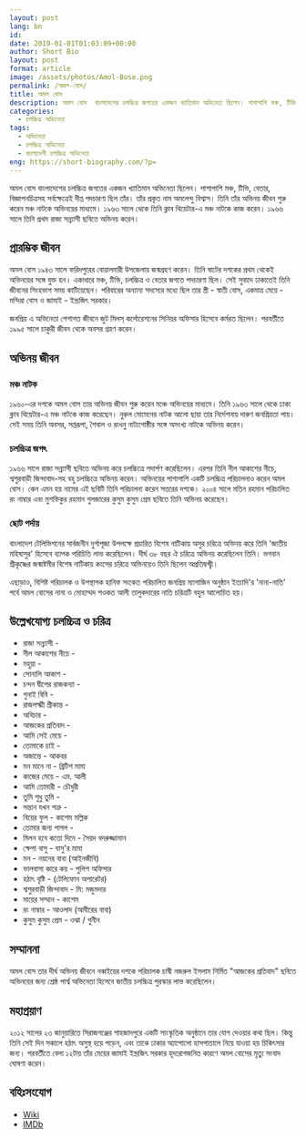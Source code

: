 ```yaml
---
layout: post
lang: bn
id: 
date: 2019-01-01T01:03:09+00:00
author: Short Bio
layout: post
format: article
image: /assets/photos/Amol-Bose.png
permalink: /অমল-বোস/
title: অমল বোস
description: অমল বোস  বাংলাদেশের চলচ্চিত্র জগতের একজন খ্যাতিমান অভিনেতা ছিলেন। পাশাপাশি মঞ্চ, টিভি, বেতার, বিজ্ঞাপনচিত্রসহ সর্বক্ষেত্রেই দীপ্ত পদচারণা ছিল তাঁর।
categories:
  - চলচ্চিত্র অভিনেতা
tags:
  - অভিনেতা
  - চলচ্চিত্র অভিনেতা
  - বাংলাদেশী চলচ্চিত্র অভিনেতা
eng: https://short-biography.com/?p=
---
```


অমল বোস  বাংলাদেশের চলচ্চিত্র জগতের একজন খ্যাতিমান অভিনেতা ছিলেন। পাশাপাশি মঞ্চ, টিভি, বেতার, বিজ্ঞাপনচিত্রসহ সর্বক্ষেত্রেই দীপ্ত পদচারণা ছিল তাঁর। তাঁর প্রকৃত নাম অমলেন্দু বিশ্বাস। তিনি তাঁর অভিনয় জীবন শুরু করেন মঞ্চ নাটকে অভিনয়ের মাধ্যমে। ১৯৬৩ সালে থেকে তিনি ক্লাব থিয়েটার-এ মঞ্চ নাটকে কাজ করেন। ১৯৬৬ সালে তিনি প্রথম রাজা সন্ন্যাসী ছবিতে অভিনয় করেন।

## প্রারম্ভিক জীবন
অমল বোস ১৯৪৩ সালে ফরিদপুরের বোয়ালমারী উপজেলায় জন্মগ্রহণ করেন। তিনি ষাটের দশকের প্রথম থেকেই অভিনয়ের সঙ্গে যুক্ত হন। একাধারে মঞ্চ, টিভি, চলচ্চিত্র ও বেতার জগতে পদচারণা ছিল। সেই সুবাদে ঢাকাতেই তিনি জীবনের সিংহভাগ সময় কাটিয়েছেন। পরিবারের অন্যান্য সদস্যের মধ্যে ছিল তার স্ত্রী - স্বাতী বোস, একমাত্র মেয়ে - মন্দিরা বোস ও জামাই - ইন্দ্রজিৎ সরকার।

জনপ্রিয় এ অভিনেতা পেশাগত জীবনে জুট মিলস্‌ কর্পোরেশনের সিনিয়র অফিসার হিসেবে কর্মরত ছিলেন। পরবর্তীতে ১৯৯৫ সালে চাকুরী জীবন থেকে অবসর গ্রহণ করেন।

## অভিনয় জীবন
### মঞ্চ নাটক
১৯৬০-এর দশকে অমল বোস তার অভিনয় জীবন শুরু করেন মঞ্চে অভিনয়ের মাধ্যমে। তিনি ১৯৬৩ সালে থেকে ঢাকা ক্লাব থিয়েটার-এ মঞ্চ নাটকে কাজ করেছেন। নুরুল মোমেনের নাটক আলো ছায়া তার নির্দেশনায় দারুণ জনপ্রিয়তা পায়। সেই সময় তিনি অবসর, সপ্তরূপা, শৈবাল ও রংধনু নাট্যগোষ্ঠীর সঙ্গে অসংখ্য নাটকে অভিনয় করেন।

### চলচ্চিত্র জগৎ
১৯৬৬ সালে রাজা সন্ন্যাসী ছবিতে অভিনয় করে চলচ্চিত্রে পদার্পণ করেছিলেন। এরপর তিনি নীল আকাশের নীচে, শ্বশুরবাড়ী জিন্দাবাদ-সহ বহু চলচ্চিত্রে অভিনয় করেন। অভিনয়ের পাশাপাশি একটি চলচ্চিত্র পরিচালনাও করেন অমল বোস। কেন এমন হয় নামের এই ছবিটি তিনি পরিচালনা করেন সত্তরের দশকে। ২০০৪ সালে মতিন রহমান পরিচালিত রং নাম্বার এবং মুশফিকুর রহমান গুলজারের কুসুম কুসুম প্রেম ছবিতে তিনি অভিনয় করেছেন।

### ছোট পর্দায়
বাংলাদেশ টেলিভিশনের সার্বজনীন দুর্গাপূজা উপলক্ষে প্রচারিত বিশেষ নাটিকায় অসুর চরিত্রে অভিনয় করে তিনি 'জাতীয় মহিষাসুর' হিসেবে ব্যাপক পরিচিতি লাভ করেছিলেন। দীর্ঘ ৩৮ বছর ঐ চরিত্রে অভিনয় করেছিলেন তিনি। ভগবান শ্রীকৃষ্ণের জন্মাষ্টমীর বিশেষ নাটিকায় কংসের চরিত্রে অভিনয়েও তিনি ছিলেন অপ্রতিদ্বন্দ্ব্বী।

এছাড়াও, বিশিষ্ট পরিচালক ও উপস্থাপক হানিফ সংকেত পরিচালিত জনপ্রিয় ম্যাগাজিন অনুষ্ঠান ইত্যাদি'র 'নানা-নাতি' পর্বে অমল বোসের নানা ও মোহাম্মদ শওকত আলী তালুকদারের নাতি চরিত্রটি বহুল আলোচিত হয়।

## উল্লেখযোগ্য চলচ্চিত্র ও চরিত্র
+ রাজা সন্ন্যাসী -
+ নীল আকাশের নীচে -
+ মহুয়া -
+ সোনালি আকাশ -
+ চন্দন দ্বীপের রাজকন্যা -
+ গুনাই বিবি -
+ রাজলক্ষ্মী শ্রীকান্ত -
+ অবিচার -
+ আজকের প্রতিবাদ -
+ আমি সেই মেয়ে -
+ তোমাকে চাই -
+ অজান্তে - আকবর
+ মন মানে না - ব্রিটিশ মামা
+ কাজের মেয়ে - এম. আলী
+ আমি তোমারী - চৌধুরী
+ তুমি শুধু তুমি -
+ সন্তান যখন শত্রু -
+ বিয়ের ফুল - কাশেম মল্লিক
+ তোমার জন্য পাগল -
+ মিলন হবে কতো দিনে - সৈয়দ বদরুজ্জামান
+ ক্ষেপা বাসু - বাসু'র মামা
+ মন - নয়নের বাবা (আইনজীবি)
+ ভালবাসা কারে কয় - পুলিশ অফিসার
+ হঠাৎ বৃষ্টি - (টেলিফোন অপারেটর)
+ শ্বশুরবাড়ী জিন্দাবাদ - মি: মজুমদার
+ মায়ের সম্মান - কাশেম
+ রং নাম্বার - আওলাদ (আবীরের বাবা)
+ কুসুম কুসুম প্রেম - ওঝা / গুনীন

## সম্মাননা
অমল বোস তার দীর্ঘ অভিনয় জীবনে নব্বইয়ের দশকে পরিচালক চাষী নজরুল ইসলাম নির্মিত "আজকের প্রতিবাদ" ছবিতে অভিনয়ের জন্য শ্রেষ্ঠ পার্শ্ব অভিনেতা হিসেবে জাতীয় চলচ্চিত্র পুরস্কার লাভ করেছিলেন।

## মহাপ্রয়াণ
২০১২ সালের ২৩ জানুয়ারিতে সিরাজগঞ্জের শাহজাদপুরে একটি সাংস্কৃতিক অনুষ্ঠানে তার যোগ দেওয়ার কথা ছিল। কিন্তু তিনি সেই দিন সকালে হঠাৎ অসুস্থ হয়ে পড়েন, এবং তাকে ঢাকার অ্যাপোলো হাসপাতালে নিয়ে যাওয়া হয় চিকিৎসার জন্য। পরবর্তীতে বেলা ১২টায় তাঁর মেয়ের জামাই ইন্দ্রজিৎ সরকার হৃদরোগজনিত কারণে অমল বোসের মৃত্যু সংবাদ ঘোষণা করেন।

## বহিঃসংযোগ
* [Wiki][wiki-link] 
* [IMDb][imdb-link]

[wiki-link]: https://en.wikipedia.org/wiki/Amol_Bose
[imdb-link]: https://www.imdb.com/name/nm5275130/
